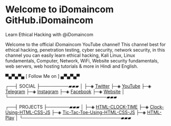 Welcome to iDomaincom GitHub.iDomaincom
====================================================================================

Learn Ethical Hacking with @iDomaincom

Welcome to the official iDomaincom YouTube channel! This channel best for ethical hacking, penetration testing, cyber security, network security, in this channel you can easily learn ethical hacking, Kali Linux, Linux fundamentals, Computer, Network, WiFi, Website security fundamentals, web servers, web hosting tutorials & more in Hindi and English.

▀▄▀▄▀▄ [ Follow Me on ] ▄▀▄▀▄▀

┌──┤ SOCIAL ├─────────▰▰▰
│
├─◈ <a href="https://twitter.com/iDomaincom/">Twitter</a>
├─◈ <a href="https://www.youtube.com/channel/UCAj8NrnGPZ1ZyUHSaqJliyQ">YouTube</a>
├─◈ <a href="https://t.me/iDomaincom">Telegram</a>
├─◈ <a href="https://www.instagram.com/idomaincom/">Instagram</a>
├─◈ <a href="https://www.facebook.com/iDomaincom/">Facebook</a>
├─◈ <a href="https://idomaincom.github.io/">Website</a>
│
└───────────────────────────────▰▰▰


┌──┤ PROJECTS ├───────▰▰▰
│
├─◈ <a href="https://github.com/iDomaincom/HTML-CLOCK-TIME">HTML-CLOCK-TIME</a>
├─◈ <a href="https://github.com/iDomaincom/Clock-Using-HTML-CSS-JS">Clock-Using-HTML-CSS-JS</a>
├─◈ <a href="https://github.com/iDomaincom/Tic-Tac-Toe-Using-HTML-CSS-JS">Tic-Tac-Toe-Using-HTML-CSS-JS</a>
├─◈ <a href="https://github.com/iDomaincom/HTML-Play">HTML-Play</a>
│
└───────────────────────────────▰▰▰
